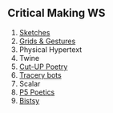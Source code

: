 ## Critical Making WS

1. [Sketches](https://mkarels.github.io/MakingWS/Sketch.jpeg)
2. [Grids & Gestures](https://mkarels.github.io/MakingWS/GridsGestures.jpeg)
3. Physical Hypertext
4. Twine
5. [Cut-UP Poetry](https://mkarels.github.io/MakingWS/CutUpPoetry.jpeg)
6. [Tracery bots](https://botsin.space/home)
7. Scalar
8. [P5 Poetics](https://mkarels.github.io/MakingWS/clickpoetry.html)
9. [Bistsy](https://mkarels.github.io/MakingWS/BitsyMakeThings.html)
